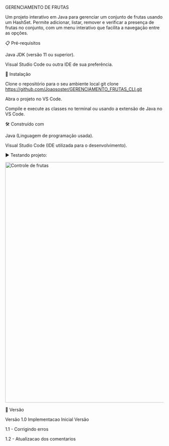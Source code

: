  GERENCIAMENTO DE FRUTAS


Um projeto interativo em Java para gerenciar um conjunto de frutas usando um HashSet. Permite adicionar, listar, remover e verificar a presença de frutas no conjunto, com um menu interativo que facilita a navegação entre as opções.


📋 Pré-requisitos


Java JDK (versão 11 ou superior).

Visual Studio Code ou outra IDE de sua preferência.


🔧 Instalação


Clone o repositório para o seu ambiente local git clone https://github.com/Joaososter/GERENCIAMENTO_FRUTAS_CLI.git

Abra o projeto no VS Code.

Compile e execute as classes no terminal ou usando a extensão de Java no VS Code.



🛠️ Construído com

Java (Linguagem de programação usada).

Visual Studio Code (IDE utilizada para o desenvolvimento).



▶️ Testando projeto:

<img width="766" alt="Controle de frutas" src="https://github.com/user-attachments/assets/23e874d7-e6b2-41cf-a7be-2f78a67848f8">



📌 Versão

Versão 1.0 Implementacao Inicial Versão 

1.1 - Corrigindo erros

1.2 - Atualizacao dos comentarios
